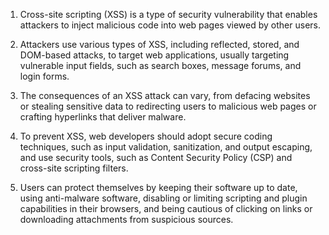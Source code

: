 

1. Cross-site scripting (XSS) is a type of security vulnerability that enables attackers to inject malicious code into web pages viewed by other users. 

2. Attackers use various types of XSS, including reflected, stored, and DOM-based attacks, to target web applications, usually targeting vulnerable input fields, such as search boxes, message forums, and login forms. 

3. The consequences of an XSS attack can vary, from defacing websites or stealing sensitive data to redirecting users to malicious web pages or crafting hyperlinks that deliver malware. 

4. To prevent XSS, web developers should adopt secure coding techniques, such as input validation, sanitization, and output escaping, and use security tools, such as Content Security Policy (CSP) and cross-site scripting filters. 

5. Users can protect themselves by keeping their software up to date, using anti-malware software, disabling or limiting scripting and plugin capabilities in their browsers, and being cautious of clicking on links or downloading attachments from suspicious sources.
